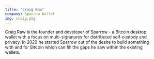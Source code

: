 ```yaml
---
title: "Craig Raw"
company: Sparrow Wallet
img: craig.png
---
```


Craig Raw is the founder and developer of Sparrow - a Bitcoin desktop wallet with a focus on multi-signatures for distributed self-custody and privacy. In 2020 he started Sparrow out of the desire to build something with and for Bitcoin which can fill the gaps he saw within the existing wallets.
